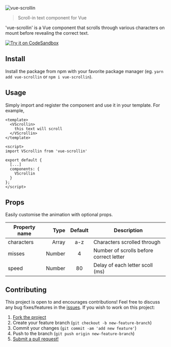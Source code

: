 ![vue-scrollin](https://user-images.githubusercontent.com/38357771/54847524-efa67a80-4cb4-11e9-8d4c-1b830f03bedd.gif)

> Scroll-in text component for Vue

'vue-scrollin' is a Vue component that scrolls through various characters on mount before revealing the correct text.

[![Try it on CodeSandbox](https://codesandbox.io/static/img/play-codesandbox.svg)](https://codesandbox.io/s/5v1wlj1z0p?module=%2Fsrc%2FApp.vue)

## Install
Install the package from npm with your favorite package manager (eg. `yarn add vue-scrollin` or `npm i vue-scrollin`).

## Usage
Simply import and register the component and use it in your template. For example,

```
<template>
  <VScrollin>
    this text will scroll
  </VScrollin>
</template>

<script>
import VScrollin from 'vue-scrollin'

export default {
  [...]
  components: {
    VScrollin
  }
};
</script>
```

## Props
Easily customise the animation with optional props.

| Property name | Type   | Default | Description                             |
|---------------|-------:|:-------:|-----------------------------------------|
| characters    | Array  | a-z     | Characters scrolled through             |
| misses        | Number | 4       | Number of scrolls before correct letter |
| speed         | Number | 80      | Delay of each letter scoll (ms)         |

## Contributing

This project is open to and encourages contributions! Feel free to discuss any bug fixes/features in the [issues](https://github.com/shwilliam/vue-scrollin/issues). If you wish to work on this project:

1.  [Fork the project](https://github.com/shwilliam/vue-scrollin)
2.  Create your feature branch (`git checkout -b new-feature-branch`)
3.  Commit your changes (`git commit -am 'add new feature'`)
4.  Push to the branch (`git push origin new-feature-branch`)
5.  [Submit a pull request!](https://github.com/shwilliam/vue-scrollin/pull/new/master)
